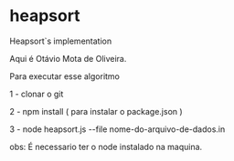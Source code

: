 # heapsort
Heapsort`s implementation


Aqui é Otávio Mota de Oliveira.

Para executar esse algoritmo


1 - clonar  o git

2 - npm install ( para instalar o package.json )

3 - node heapsort.js --file nome-do-arquivo-de-dados.in

obs: É necessario ter o node instalado na maquina.


